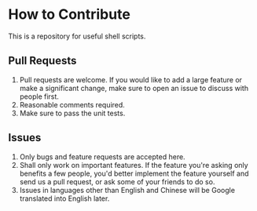 How to Contribute
=================

This is a repository for useful shell scripts.

Pull Requests
-------------

1. Pull requests are welcome. If you would like to add a large feature or make a significant change, make sure to open an issue to discuss with people first.
2. Reasonable comments required.
3. Make sure to pass the unit tests.

Issues
------

1. Only bugs and feature requests are accepted here.
2. Shall only work on important features. If the feature you're asking only benefits a few people, you'd better implement the feature yourself and send us a pull request, or ask some of your friends to do so.
3. Issues in languages other than English and Chinese will be Google translated into English later.

